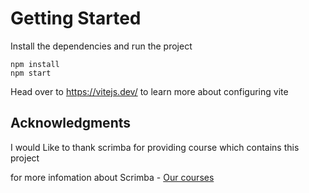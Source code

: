 # Getting Started
Install the dependencies and run the project
```
npm install
npm start
```

Head over to https://vitejs.dev/ to learn more about configuring vite

##  Acknowledgments
I would Like to thank scrimba for providing course which contains this project

for more infomation about Scrimba - [Our courses](https://scrimba.com/allcourses)
